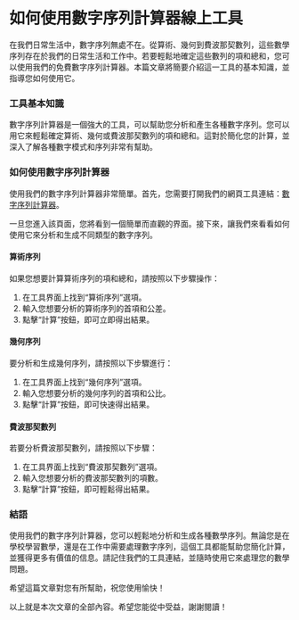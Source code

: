 如何使用數字序列計算器線上工具
===============

在我們日常生活中，數字序列無處不在。從算術、幾何到費波那契數列，這些數學序列存在於我們的日常生活和工作中。若要輕鬆地確定這些數列的項和總和，您可以使用我們的免費數字序列計算器。本篇文章將簡要介紹這一工具的基本知識，並指導您如何使用它。

### 工具基本知識

數字序列計算器是一個強大的工具，可以幫助您分析和產生各種數字序列。您可以用它來輕鬆確定算術、幾何或費波那契數列的項和總和。這對於簡化您的計算，並深入了解各種數字模式和序列非常有幫助。

### 如何使用數字序列計算器

使用我們的數字序列計算器非常簡單。首先，您需要打開我們的網頁工具連結：[數字序列計算器](https://www.onlinecalculatorsfree.com/zh-tw/math/number-sequence-calculator.html)。

一旦您進入該頁面，您將看到一個簡單而直觀的界面。接下來，讓我們來看看如何使用它來分析和生成不同類型的數字序列。

#### 算術序列

如果您想要計算算術序列的項和總和，請按照以下步驟操作：

1. 在工具界面上找到“算術序列”選項。
2. 輸入您想要分析的算術序列的首項和公差。
3. 點擊“計算”按鈕，即可立即得出結果。

#### 幾何序列

要分析和生成幾何序列，請按照以下步驟進行：

1. 在工具界面上找到“幾何序列”選項。
2. 輸入您想要分析的幾何序列的首項和公比。
3. 點擊“計算”按鈕，即可快速得出結果。

#### 費波那契數列

若要分析費波那契數列，請按照以下步驟：

1. 在工具界面上找到“費波那契數列”選項。
2. 輸入您想要分析的費波那契數列的項數。
3. 點擊“計算”按鈕，即可輕鬆得出結果。

### 結語

使用我們的數字序列計算器，您可以輕鬆地分析和生成各種數學序列。無論您是在學校學習數學，還是在工作中需要處理數字序列，這個工具都能幫助您簡化計算，並獲得更多有價值的信息。請記住我們的工具連結，並隨時使用它來處理您的數學問題。

希望這篇文章對您有所幫助，祝您使用愉快！

以上就是本次文章的全部內容。希望您能從中受益，謝謝閱讀！